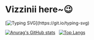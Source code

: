 # Vizzinii here~😉

<!--
**Vizzinii/Vizzinii** is a ✨ _special_ ✨ repository because its `README.md` (this file) appears on your GitHub profile.

Here are some ideas to get you started:

- 🔭 I’m currently working on ...
- 🌱 I’m currently learning ...
- 👯 I’m looking to collaborate on ...
- 🤔 I’m looking for help with ...
- 💬 Ask me about ...
- 📫 How to reach me: ...
- 😄 Pronouns: ...
- ⚡ Fun fact: ...
-->
[![Typing SVG](https://readme-typing-svg.demolab.com?font=Fira+Code&pause=1000&color=B1188D&width=435&lines=this+is+Vizzinii+,+welcome+!)](https://git.io/typing-svg)

[![Anurag's GitHub stats](https://github-readme-stats.vercel.app/api?username=Vizzinii&count_private=true&theme=radical&hide_title=true&rank_icon=percentile)](https://github.com/anuraghazra/github-readme-stats)
&nbsp;
[![Top Langs](https://github-readme-stats.vercel.app/api/top-langs/?username=Vizzinii&theme=radical&layout=compact&hide_title=true)](https://github.com/Vizzinii/github-readme-stats)



